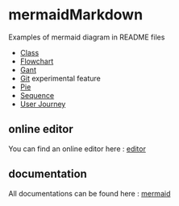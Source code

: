 # mermaidMarkdown
Examples of mermaid diagram in README files

* [Class](class)
* [Flowchart](flowcharts)
* [Gant](gant)
* [Git](git) experimental feature
* [Pie](pie) 
* [Sequence](sequence)
* [User Journey](user%20journey)

## online editor
You can find an online editor here : [editor](https://mermaid.live/)

## documentation
All documentations can be found here : [mermaid](https://mermaid-js.github.io/mermaid/#/)